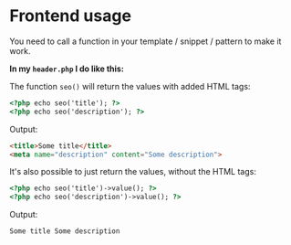 # Frontend usage

You need to call a function in your template / snippet / pattern to make it work.

**In my `header.php` I do like this:**

The function `seo()` will return the values with added HTML tags:

```html
<?php echo seo('title'); ?>
<?php echo seo('description'); ?>
```

Output:

```html
<title>Some title</title>
<meta name="description" content="Some description">
```

It's also possible to just return the values, without the HTML tags:

```html
<?php echo seo('title')->value(); ?>
<?php echo seo('description')->value(); ?>
```

Output:

```html
Some title Some description
```
